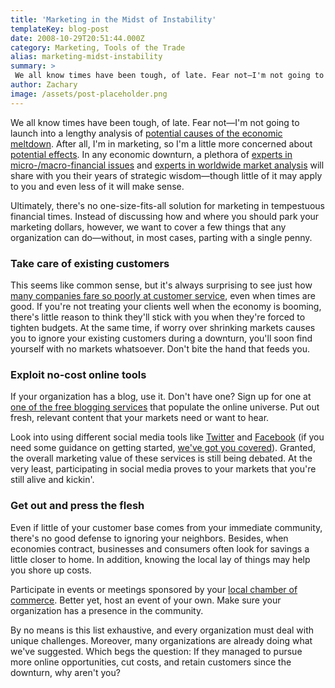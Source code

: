 ```yaml
---
title: 'Marketing in the Midst of Instability'
templateKey: blog-post
date: 2008-10-29T20:51:44.000Z
category: Marketing, Tools of the Trade
alias: marketing-midst-instability
summary: > 
 We all know times have been tough, of late. Fear not—I'm not going to launch into a lengthy analysis of potential causes of the economic meltdown. After all, I'm in marketing, so I'm a little more concerned about potential effects. In any economic downturn, a plethora of experts in micro-/macro-financial issues and experts in worldwide market analysis will share with you their years of strategic wisdom—though little of it may apply to you and even less of it will make sense.
author: Zachary
image: /assets/post-placeholder.png
---
```


We all know times have been tough, of late. Fear not—I'm not going to launch into a lengthy analysis of [potential causes of the economic meltdown](http://www.rollingstone.com/rockdaily/index.php/2008/04/04/new-kids-on-the-block-cause-mayhem-at-reunion-announcement/). After all, I'm in marketing, so I'm a little more concerned about [potential effects](http://www.brandrepublic.com/News/852748/Marketing-budgets-cut-record-rate-economic-crisis-deepens/). In any economic downturn, a plethora of [experts in micro-/macro-financial issues](http://www.wsj.com) and [experts in worldwide market analysis](http://www.bloomberg.com) will share with you their years of strategic wisdom—though little of it may apply to you and even less of it will make sense.

Ultimately, there's no one-size-fits-all solution for marketing in tempestuous financial times. Instead of discussing how and where you should park your marketing dollars, however, we want to cover a few things that any organization can do—without, in most cases, parting with a single penny.

### Take care of existing customers

This seems like common sense, but it's always surprising to see just how [many companies fare so poorly at customer service](http://articles.moneycentral.msn.com/SmartSpending/ConsumerActionGuide/TheCustomerServiceHallOfShame.aspx), even when times are good. If you're not treating your clients well when the economy is booming, there's little reason to think they'll stick with you when they're forced to tighten budgets. At the same time, if worry over shrinking markets causes you to ignore your existing customers during a downturn, you'll soon find yourself with no markets whatsoever. Don't bite the hand that feeds you.

### Exploit no-cost online tools

If your organization has a blog, use it. Don't have one? Sign up for one at [one of the free blogging services](http://blogger.com) that populate the online universe. Put out fresh, relevant content that your markets need or want to hear.

Look into using different social media tools like [Twitter](http://twitter.com) and [Facebook](http://facebook.com) (if you need some guidance on getting started, [we've got you covered](/2008/10/03/social-media-marketing-more-twitter)). Granted, the overall marketing value of these services is still being debated. At the very least, participating in social media proves to your markets that you're still alive and kickin'.

### Get out and press the flesh

Even if little of your customer base comes from your immediate community, there's no good defense to ignoring your neighbors. Besides, when economies contract, businesses and consumers often look for savings a little closer to home. In addition, knowing the local lay of things may help you shore up costs.

Participate in events or meetings sponsored by your [local chamber of commerce](http://www.boerne.org). Better yet, host an event of your own. Make sure your organization has a presence in the community.

By no means is this list exhaustive, and every organization must deal with unique challenges. Moreover, many organizations are already doing what we've suggested. Which begs the question: If they managed to pursue more online opportunities, cut costs, and retain customers since the downturn, why aren't you?